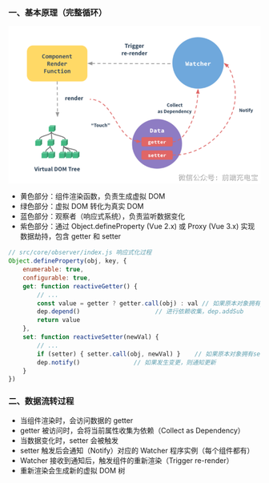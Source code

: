 
### 一、基本原理（完整循环）

<img src="../static/a_1_1.png" alt="图片描述"  width="800" style="display: block; margin: 10px auto;">

- 黄色部分：组件渲染函数，负责生成虚拟 DOM
- 绿色部分：虚拟 DOM 转化为真实 DOM
- 蓝色部分：观察者（响应式系统），负责监听数据变化
- 紫色部分：通过 Object.defineProperty (Vue 2.x) 或 Proxy (Vue 3.x) 实现数据劫持，包含 getter 和 setter

```js
// src/core/observer/index.js 响应式化过程
Object.defineProperty(obj, key, {
    enumerable: true,
    configurable: true,
    get: function reactiveGetter() {
        // ...
        const value = getter ? getter.call(obj) : val // 如果原本对象拥有getter方法则执行
        dep.depend()                     // 进行依赖收集，dep.addSub
        return value
    },
    set: function reactiveSetter(newVal) {
        // ...
        if (setter) { setter.call(obj, newVal) }    // 如果原本对象拥有setter方法则执行
        dep.notify()               // 如果发生变更，则通知更新
    }
})
```

### 二、数据流转过程

- 当组件渲染时，会访问数据的 getter
- getter 被访问时，会将当前属性收集为依赖（Collect as Dependency）
- 当数据变化时，setter 会被触发
- setter 触发后会通知（Notify）对应的 Watcher 程序实例（每个组件都有）
- Watcher 接收到通知后，触发组件的重新渲染（Trigger re-render）
- 重新渲染会生成新的虚拟 DOM 树





